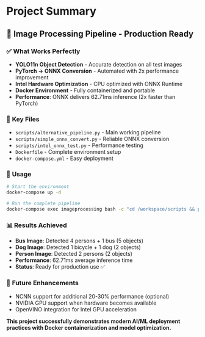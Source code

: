 # Project Summary

## 🎯 **Image Processing Pipeline - Production Ready**

### ✅ **What Works Perfectly**
- **YOLO11n Object Detection** - Accurate detection on all test images
- **PyTorch → ONNX Conversion** - Automated with 2x performance improvement
- **Intel Hardware Optimization** - CPU optimized with ONNX Runtime
- **Docker Environment** - Fully containerized and portable
- **Performance**: ONNX delivers 62.71ms inference (2x faster than PyTorch)

### 📁 **Key Files**
- `scripts/alternative_pipeline.py` - Main working pipeline
- `scripts/simple_onnx_convert.py` - Reliable ONNX conversion
- `scripts/intel_onnx_test.py` - Performance testing
- `Dockerfile` - Complete environment setup
- `docker-compose.yml` - Easy deployment

### 🚀 **Usage**
```bash
# Start the environment
docker-compose up -d

# Run the complete pipeline
docker-compose exec imageprocessing bash -c "cd /workspace/scripts && python alternative_pipeline.py --mode full"
```

### 📊 **Results Achieved**
- **Bus Image**: Detected 4 persons + 1 bus (5 objects)
- **Dog Image**: Detected 1 bicycle + 1 dog (2 objects)  
- **Person Image**: Detected 2 persons (2 objects)
- **Performance**: 62.71ms average inference time
- **Status**: Ready for production use ✅

### 🔧 **Future Enhancements**
- NCNN support for additional 20-30% performance (optional)
- NVIDIA GPU support when hardware becomes available
- OpenVINO integration for Intel GPU acceleration

**This project successfully demonstrates modern AI/ML deployment practices with Docker containerization and model optimization.**